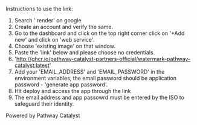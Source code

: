 Instructions to use the link:
1. Search ' render' on google 
2. Create an account and verify the same. 
3. Go to the dashboard and click on the top right corner click on '+Add new' and click on 'web service'.
4. Choose 'existing image' on that window. 
5. Paste the 'link' below and please choose no credentials.
6. 'http://ghcr.io/pathway-catalyst-partners-official/watermark-pathway-catalyst:latest'
7. Add your 'EMAIL_ADDRESS' and 'EMAIL_PASSWORD' in the environment variables, the email password should be application password - 'generate app password'. 
8. Hit deploy and access the app through the link
9. The email address and app passowrd must be entered by the ISO to safeguard their identity.


Powered by Pathway Catalyst
